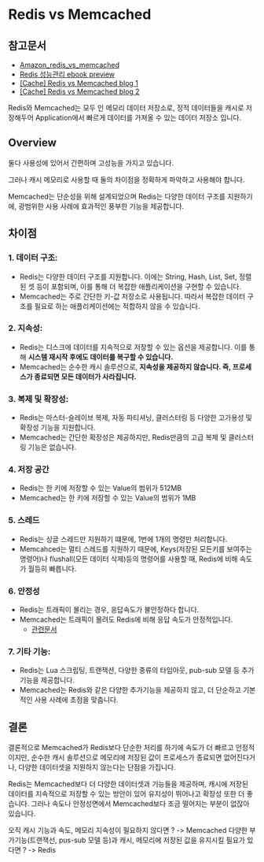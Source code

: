 # Redis vs Memcached
## 참고문서
- [Amazon_redis_vs_memcached](https://aws.amazon.com/ko/elasticache/redis-vs-memcached/)
- [Redis 성능관리 ebook preview](https://preview.hanbit.co.kr/2647/sample_ebook.pdf)
- [[Cache] Redis vs Memcached blog 1](https://chrisjune-13837.medium.com/redis-vs-memcached-10e796ddd717)
- [[Cache] Redis vs Memcached blog 2](https://americanopeople.tistory.com/148)

Redis와 Memcached는 모두 인 메모리 데이터 저장소로, 정적 데이터들을 캐시로 저장해두어 Application에서 빠르게 데이터를 가져올 수 있는 데이터 저장소 입니다.

## Overview
둘다 사용성에 있어서 간편하며 고성능을 가지고 있습니다.

그러나 캐시 메모리로 사용할 때 둘의 차이점을 정확하게 파악하고 사용해야 합니다.

Memcached는 단순성을 위해 설계되었으며 Redis는 다양한 데이터 구조를 지원하기에, 광범위한 사용 사례에 효과적인 풍부한 기능을 제공합니다.

## 차이점
### 1. 데이터 구조:
- Redis는 다양한 데이터 구조를 지원합니다. 이에는 String, Hash, List, Set, 정렬된 셋 등이 포함되며, 이를 통해 더 복잡한 애플리케이션을 구현할 수 있습니다.
- Memcached는 주로 간단한 키-값 저장소로 사용됩니다. 따라서 복잡한 데이터 구조를 필요로 하는 애플리케이션에는 적합하지 않을 수 있습니다.

### 2. 지속성:
- Redis는 디스크에 데이터를 지속적으로 저장할 수 있는 옵션을 제공합니다. 이를 통해 **시스템 재시작 후에도 데이터를 복구할 수 있습니다.**
- Memcached는 순수한 캐시 솔루션으로, **지속성을 제공하지 않습니다. 즉, 프로세스가 종료되면 모든 데이터가 사라집니다.**

### 3. 복제 및 확장성:
- Redis는 마스터-슬레이브 복제, 자동 파티셔닝, 클러스터링 등 다양한 고가용성 및 확장성 기능을 지원합니다.
- Memcached는 간단한 확장성은 제공하지만, Redis만큼의 고급 복제 및 클러스터링 기능은 없습니다.

### 4. 저장 공간
- Redis는 한 키에 저장할 수 있는 Value의 범위가 512MB
- Memcached는 한 키에 저장할 수 있는 Value의 범위가 1MB

### 5. 스레드
- Redis는 싱글 스레드만 지원하기 떄문에, 1번에 1개의 명령만 처리합니다.
- Memcahced는 멀티 스레드를 지원하기 때문에, Keys(저장된 모든키를 보여주는 명령어)나 flushall(모든 데이터 삭제)등의 명령어를 사용할 때, Redis에 비해 속도가 월등히 빠릅니다.

### 6. 안정성
- Redis는 트래픽이 몰리는 경우, 응답속도가 불안정하다 합니다.
- Memcached는 트래픽이 몰려도 Redis에 비해 응답 속도가 안정적입니다.
    - [관련문서](https://preview.hanbit.co.kr/2647/sample_ebook.pdf)

### 7. 기타 기능:
- Redis는 Lua 스크립팅, 트랜잭션, 다양한 종류의 타임아웃, pub-sub 모델 등 추가 기능을 제공합니다.
- Memcached는 Redis와 같은 다양한 추가기능을 제공하지 않고, 더 단순하고 기본적인 사용 사례에 초점을 맞춥니다.

## 결론
결론적으로 Memcached가 Redis보다 단순한 처리를 하기에 속도가 더 빠르고 안정적이지만, 순수한 캐시 솔루션으로 메모리에 저장된 값이 프로세스가 종료되면 없어진다거나, 다양한 데이터셋을 지원하지 않는다는 단점을 가집니다.

Redis는 Memcached보다 더 다양한 데이터셋과 기능들을 제공하며, 캐시에 저장된 데이터를 지속적으로 저장할 수 있는 방안이 있어 유지성이 뛰어나고 확장성 또한 더 좋습니다. 그러나 속도나 안정성면에서 Memcached보다 조금 떨어지는 부분이 없잖아 있습니다.

오직 캐시 기능과 속도, 메모리 지속성이 필요하지 않다면 ? -> Memcached
다양한 부가기능(트랜잭선, pus-sub 모델 등)과 캐시, 메모리에 저장된 값을 유지시킬 필요가 있다면 ? -> Redis